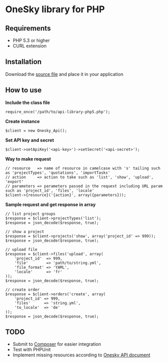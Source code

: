 OneSky library for PHP
======================

## Requirements

- PHP 5.3 or higher
- CURL extension

## Installation

Download the [source file](/src/api-library-php5.php) and place it in your application

## How to use
**Include the class file**

    require_once('/path/to/api-library-php5.php');

**Create instance**

    $client = new Onesky_Api();

**Set API key and secret**

    $client->setApiKey('<api-key>')->setSecret('<api-secret>');

**Way to make request**

    // resource   => name of resource in camelcase with 's' tailing such as 'projectTypes', 'quotations', 'importTasks'
    // action     => action to take such as 'list', 'show', 'upload', 'export'
    // parameters => parameters passed in the request including URL param such as 'project_id', 'files', 'locale'
    $client->{resource}('{action}', array({parameters}));

**Sample request and get response in array**

    // list project groups
    $response = $client->projectTypes('list');
    $response = json_decode($response, true);

    // show a project
    $response = $client->projects('show', array('project_id' => 999));
    $response = json_decode($response, true);

    // upload file
    $response = $client->files('upload', array(
        'project_id'  => 999,
        'file'        => 'path/to/string.yml',
        'file_format' => 'YAML',
        'locale'      => 'fr'
    ));
    $response = json_decode($response, true);

    // create order
    $response = $client->orders('create', array(
        'project_id' => 999,
        'files'      => 'string.yml',
        'to_locale'  => 'de'
    ));
    $response = json_decode($response, true);

## TODO

- Submit to [Composer](https://getcomposer.org/) for easier integration
- Test with PHPUnit
- Implement missing resources according to [Onesky API document](https://github.com/onesky/api-documentation-platform)
